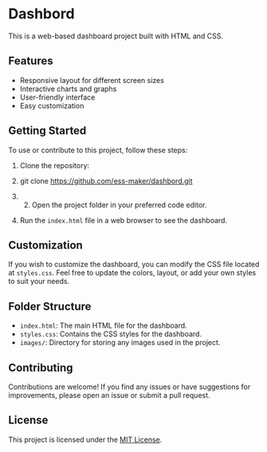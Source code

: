 # Dashbord

This is a web-based dashboard project built with HTML and CSS.

## Features

- Responsive layout for different screen sizes
- Interactive charts and graphs
- User-friendly interface
- Easy customization

## Getting Started

To use or contribute to this project, follow these steps:

1. Clone the repository:
2. git clone https://github.com/ess-maker/dashbord.git
3. 2. Open the project folder in your preferred code editor.

3. Run the `index.html` file in a web browser to see the dashboard.

## Customization

If you wish to customize the dashboard, you can modify the CSS file located at `styles.css`. Feel free to update the colors, layout, or add your own styles to suit your needs.

## Folder Structure

- `index.html`: The main HTML file for the dashboard.
- `styles.css`: Contains the CSS styles for the dashboard.
- `images/`: Directory for storing any images used in the project.

## Contributing

Contributions are welcome! If you find any issues or have suggestions for improvements, please open an issue or submit a pull request.

## License

This project is licensed under the [MIT License](LICENSE).

